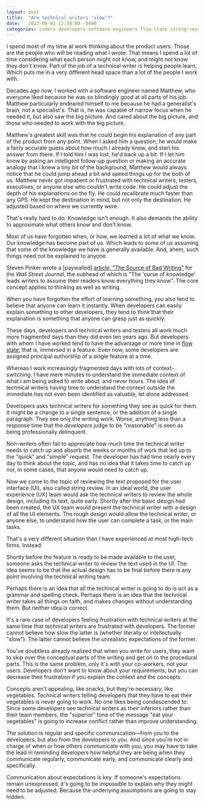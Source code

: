 ```yaml
---
layout: post
title:  "Are technical writers 'slow'?"
date:   2022-08-01 12:30:00 -0400
categories: coders developers software-engineers flow-state string-review user-interface-review speed slowness
---
```

I spend most of my time at work thinking about the product users. Those are the people who will be reading what I wrote. That means I spend a lot of time considering what each person might not know, and might not know they don't know. Part of the job of a technical writer is helping people learn. Which puts me in a very different head space than a lot of the people I work with. 

Decades ago now, I worked with a software engineer named Matthew, who everyone liked because he was so blindingly good at all parts of his job. Matthew particularly endeared himself to me because he had a generalist's brain, not a specialist's. That is, he was capable of narrow focus when he needed it, but also saw the big picture. And cared about the big picture, and those who needed to work with the big picture.

Matthew's greatest skill was that he could begin his explanation of any part of the product from any point. When I asked him a question, he would make a fairly accurate guess about how much I already knew, and start his answer from there. If I told him I was lost, he'd back up a bit. If I let him know by asking an intelligent follow-up question or making an accurate analogy that I knew a tiny bit of the background, Matthew would always notice that he could jump ahead a bit and speed things up for the both of us. Matthew never got impatient or frustrated with technical writers, testers, executives, or anyone else who couldn't write code. He could adjust the depth of his explanations on the fly. He could recalibrate much faster than any GPS. He kept the destination in mind, but not only the destination. He adjusted based on where we currently were.

That's really hard to do. Knowledge isn't enough. It also demands the ability to approximate what others know and don't know.

Most of us have forgotten when, or how, we learned a lot of what we know. Our knowledge has become part of us. Which leads to some of us assuming that some of the knowledge we have is generally available. And, ahem, such things need not be explained to anyone.

Steven Pinker wrote a [paywalled] [article, "The Source of Bad Writing"](http://online.wsj.com/articles/the-cause-of-bad-writing-1411660188?tesla=y) for the _Wall Street Journal_, the subhead of which is "The 'curse of knowledge' leads writers to assume their readers know everything they know". The core concept applies to thinking as well as writing.

When you have forgotten the effort of learning something, you also tend to believe that anyone can learn it instantly. When developers can easily explain something to other developers, they tend to think that their explanation is something that anyone can grasp just as quickly.

These days, developers and technical writers and testers all work much more fragmented days than they did even ten years ago. But developers with whom I have worked tend to have the advantage or more time in [flow state](https://en.wikipedia.org/wiki/Flow_(psychology)); that is, immersed in a feature. Even now, some developers are assigned principal authorship of a single feature at a time.

Whereas I work increasingly fragmented days with lots of context-switching. I have mere minutes to understand the immediate context of what I am being asked to write about, and never hours. The idea of technical writers having time to understand the context outside the immediate has not even been identified as valuable, let alone addressed.

Developers asks technical writers for something they see as quick for them. It might be a change to a single sentence, or the addition of a single paragraph. They see only the writing work. Worse, anything less than a response time that the _developers_ judge to be "reasonable" is seen as being professionally delinquent.

Non-writers often fail to appreciate how much time the technical writer needs to catch up and absorb the weeks or months of work that led up to the "quick" and "simple" request. The developer has had time nearly every day to think about the topic, and has no idea that it takes time to catch up nor, in some cases, that anyone would need to catch up.

Now we come to the topic of reviewing the text proposed for the user interface (UI), also called string review. In an ideal world, the user experience (UX) team would ask the technical writers to review the whole design, including its text, quite early. Shortly after the basic design had been created, the UX team would present the technical writer with a design of all the UI elements. The rough design would allow the technical writer, or anyone else, to understand how the user can complete a task, or the main tasks.

That's a very different situation than I have experienced at most high-tech firms. Instead:

Shortly before the feature is ready to be made available to the user, someone asks the technical writer to review the text used in the UI. The idea seems to be that the actual design has to be final before there is any point involving the  technical writing team. 

Perhaps there is an idea that all the technical writer is going to do is act as a grammar and spelling check. Perhaps there is an idea that the technical writer takes all things on faith, and makes changes without understanding them. But neither idea is correct.

It's a rare case of developers feeling frustration with technical writers at the same time that technical writers are frustrated with developers. The former cannot believe how slow the latter is (whether literally or intellectually "slow"). The latter cannot believe the unrealistic expectations of the former.

You've doubtless already realized that when you write for users, they want to skip over the conceptual parts of the writing and get on to the procedural parts. This is the same problem, only it's with your co-workers, not your users. Developers don't want to know about your requirements, but you can decrease their frustration if you explain the context and the concepts. 

Concepts aren't appealing, like snacks, but they're necessary, like vegetables. Technical writers telling developers that they have to eat their vegetables is never going to work. No one likes being condescended to. Since some developers see technical writers as their inferiors rather than their team members, the "superior" tone of the message "eat your vegetables" is going to increase conflict rather than improve understanding.

The solution is regular and specific communication&mdash;from you to the developers, but also from the developers to you. And since you're not in charge of when or how others communicate with you, you may have to take the lead in reminding developers how helpful they are being when they communicate regularly, communicate early, and communicate clearly and specifically. 

Communication about expectations is key. If someone's expectations remain unexpressed, it's going to be impossible to explain why they might need to be adjusted. Because the underlying assumptions are going to stay hidden.